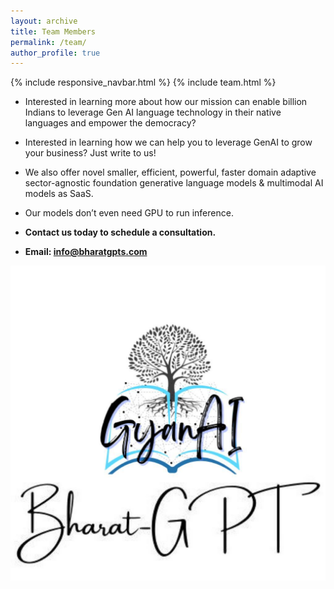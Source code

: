```yaml
---
layout: archive
title: Team Members
permalink: /team/
author_profile: true
---
```


{% include responsive_navbar.html %}
{% include team.html %}

* Interested in learning more about how our mission can enable billion Indians to leverage Gen AI language technology in their native languages and empower the democracy? 

* Interested in learning how we can help you to leverage GenAI to grow your business? Just write to us!

* We also offer novel smaller, efficient, powerful, faster domain adaptive sector-agnostic foundation generative language models & multimodal AI models as SaaS.

* Our models don’t even need GPU to run inference.



* **Contact us today to schedule a consultation.**


 * **Email: [info@bharatgpts.com]()**




![gyanai-logo.jpeg](..%2Fimages%2Fgyanai-logo.jpeg)
